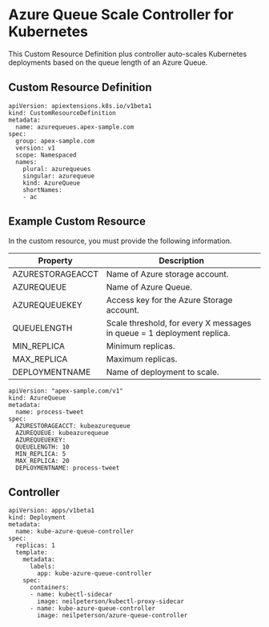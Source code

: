 # Azure Queue Scale Controller for Kubernetes

This Custom Resource Definition plus controller auto-scales Kubernetes deployments based on the queue length of an Azure Queue.

## Custom Resource Definition

```
apiVersion: apiextensions.k8s.io/v1beta1
kind: CustomResourceDefinition
metadata:
  name: azurequeues.apex-sample.com
spec:
  group: apex-sample.com
  version: v1
  scope: Namespaced
  names:
    plural: azurequeues
    singular: azurequeue
    kind: AzureQueue
    shortNames:
    - ac
```

## Example Custom Resource

In the custom resource, you must provide the following information.

| Property | Description |
|---|---|
| AZURESTORAGEACCT | Name of Azure storage account. |
| AZUREQUEUE | Name of Azure Queue. |
| AZUREQUEUEKEY | Access key for the Azure Storage account. |
| QUEUELENGTH | Scale threshold, for every X messages in queue = 1 deployment replica. |
| MIN_REPLICA | Minimum replicas. |
| MAX_REPLICA | Maximum replicas. |
| DEPLOYMENTNAME | Name of deployment to scale. |

```
apiVersion: "apex-sample.com/v1"
kind: AzureQueue
metadata:
  name: process-tweet
spec:
  AZURESTORAGEACCT: kubeazurequeue
  AZUREQUEUE: kubeazurequeue
  AZUREQUEUEKEY:
  QUEUELENGTH: 10
  MIN_REPLICA: 5
  MAX_REPLICA: 20
  DEPLOYMENTNAME: process-tweet
```

## Controller

```
apiVersion: apps/v1beta1
kind: Deployment
metadata:
  name: kube-azure-queue-controller
spec:
  replicas: 1
  template:
    metadata:
      labels:
        app: kube-azure-queue-controller
    spec:
      containers:
      - name: kubectl-sidecar
        image: neilpeterson/kubectl-proxy-sidecar
      - name: kube-azure-queue-controller
        image: neilpeterson/azure-queue-controller
```
